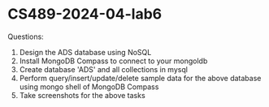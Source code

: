 # CS489-2024-04-lab6
Questions:
1. Design the ADS database using NoSQL
2. Install MongoDB Compass to connect to your mongoldb
3. Create database 'ADS' and all collections in mysql
4. Perform query/insert/update/delete sample data for the above database using mongo shell of MongoDB Compass
5. Take screenshots for the above tasks
